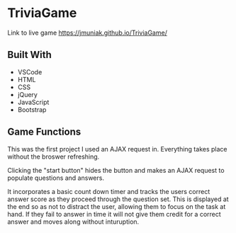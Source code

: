 # TriviaGame
Link to live game
https://jmuniak.github.io/TriviaGame/


## Built With
* VSCode
* HTML
* CSS
* jQuery
* JavaScript
* Bootstrap

## Game Functions
This was the first project I used an AJAX request in.
Everything takes place without the broswer refreshing. 

Clicking the "start button" hides the button and makes an AJAX request to populate questions and answers.

It incorporates a basic count down timer and tracks the users correct answer score as they proceed through the question set. This is displayed at the end so as not to distract the user, allowing them to focus on the task at hand. If they fail to answer in time it will not give them credit for a correct answer and moves along without inturuption. 


<!--## Getting Started-->
<!---->
<!--These instructions will get you a copy of the project up and running on your local machine for development and testing purposes. See deployment for notes on how to deploy the project on a live system.-->
<!---->
<!--### Prerequisites-->
<!---->
<!--What things you need to install the software and how to install them-->
<!---->
<!--```-->
<!--Give examples-->
<!--```-->
<!---->
<!--### Installing-->
<!---->
<!--A step by step series of examples that tell you how to get a development env running-->
<!---->
<!--Say what the step will be-->
<!---->
<!---->
<!--## Deployment-->




